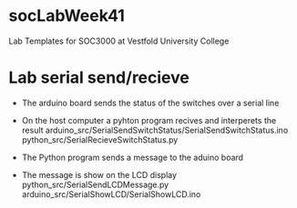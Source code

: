 socLabWeek41
============

Lab Templates for SOC3000 at Vestfold University College


Lab serial send/recieve
=======================
-   The arduino board sends the status of the switches over a serial line
-   On the host computer a pyhton program recives and interperets the result
arduino_src/SerialSendSwitchStatus/SerialSendSwitchStatus.ino
python_src/SerialRecieveSwitchStatus.py


-   The Python program sends a message to the aduino board
-   The message is show on the LCD display
python_src/SerialSendLCDMessage.py
arduino_src/SerialShowLCD/SerialShowLCD.ino




